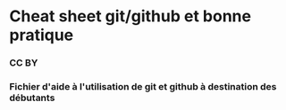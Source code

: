# Cheat sheet git/github et bonne pratique

### CC BY 

### Fichier d'aide à l'utilisation de git et github à destination des débutants
